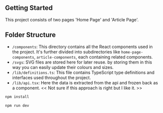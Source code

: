 ## Getting Started

This project consists of two pages 'Home Page' and 'Article Page'.

## Folder Structure

- `/components`: This directory contains all the React components used in the project. It's further divided into subdirectories like `home-page-components`, `article-components`, each containing related components.
- `/svgs`: SVG files are stored here for later reuse. by storing them in this way you can easily update their colours and sizes.
- `/lib/definitions.ts`: This file contains TypeScript type definitions and interfaces used throughout the project.
- `/lib/api.tsx`: Here the data is extracted from the api and frozen back as a component. << Not sure if this approach is right but I like it. >>
 
 ```bash
 npm install
 ``````

```bash
npm run dev
```